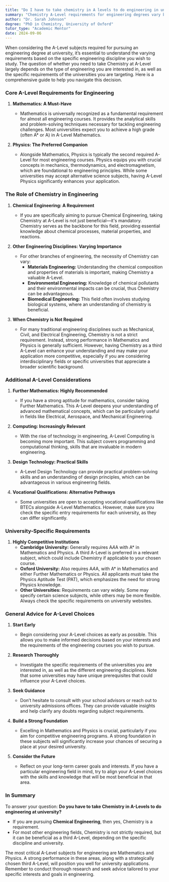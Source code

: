 ```yaml
---
title: "Do I have to take chemistry in A levels to do engineering in university?"
summary: "Chemistry A-Level requirements for engineering degrees vary by discipline and university; Mathematics is essential for all engineering courses."
author: "Dr. Sarah Johnson"
degree: "PhD in Chemistry, University of Oxford"
tutor_type: "Academic Mentor"
date: 2024-09-06
---
```


When considering the A-Level subjects required for pursuing an engineering degree at university, it’s essential to understand the varying requirements based on the specific engineering discipline you wish to study. The question of whether you need to take Chemistry at A-Level largely depends on the type of engineering you are interested in, as well as the specific requirements of the universities you are targeting. Here is a comprehensive guide to help you navigate this decision.

### Core A-Level Requirements for Engineering

1. **Mathematics: A Must-Have**
   - Mathematics is universally recognized as a fundamental requirement for almost all engineering courses. It provides the analytical skills and problem-solving techniques necessary for tackling engineering challenges. Most universities expect you to achieve a high grade (often A* or A) in A-Level Mathematics.

2. **Physics: The Preferred Companion**
   - Alongside Mathematics, Physics is typically the second required A-Level for most engineering courses. Physics equips you with crucial concepts in mechanics, thermodynamics, and electromagnetism, which are foundational to engineering principles. While some universities may accept alternative science subjects, having A-Level Physics significantly enhances your application.

### The Role of Chemistry in Engineering

1. **Chemical Engineering: A Requirement**
   - If you are specifically aiming to pursue Chemical Engineering, taking Chemistry at A-Level is not just beneficial—it's mandatory. Chemistry serves as the backbone for this field, providing essential knowledge about chemical processes, material properties, and reactions.

2. **Other Engineering Disciplines: Varying Importance**
   - For other branches of engineering, the necessity of Chemistry can vary:
     - **Materials Engineering:** Understanding the chemical composition and properties of materials is important, making Chemistry a valuable A-Level.
     - **Environmental Engineering:** Knowledge of chemical pollutants and their environmental impacts can be crucial, thus Chemistry can be advantageous.
     - **Biomedical Engineering:** This field often involves studying biological systems, where an understanding of chemistry is beneficial.

3. **When Chemistry is Not Required**
   - For many traditional engineering disciplines such as Mechanical, Civil, and Electrical Engineering, Chemistry is not a strict requirement. Instead, strong performance in Mathematics and Physics is generally sufficient. However, having Chemistry as a third A-Level can enhance your understanding and may make your application more competitive, especially if you are considering interdisciplinary fields or specific universities that appreciate a broader scientific background.

### Additional A-Level Considerations

1. **Further Mathematics: Highly Recommended**
   - If you have a strong aptitude for mathematics, consider taking Further Mathematics. This A-Level deepens your understanding of advanced mathematical concepts, which can be particularly useful in fields like Electrical, Aerospace, and Mechanical Engineering.

2. **Computing: Increasingly Relevant**
   - With the rise of technology in engineering, A-Level Computing is becoming more important. This subject covers programming and computational thinking, skills that are invaluable in modern engineering.

3. **Design Technology: Practical Skills**
   - A-Level Design Technology can provide practical problem-solving skills and an understanding of design principles, which can be advantageous in various engineering fields.

4. **Vocational Qualifications: Alternative Pathways**
   - Some universities are open to accepting vocational qualifications like BTECs alongside A-Level Mathematics. However, make sure you check the specific entry requirements for each university, as they can differ significantly.

### University-Specific Requirements

1. **Highly Competitive Institutions**
   - **Cambridge University:** Generally requires A*A*A with A* in Mathematics and Physics. A third A-Level is preferred in a relevant subject, which could include Chemistry if applicable to your chosen course.
   - **Oxford University:** Also requires A*A*A, with A* in Mathematics and either Further Mathematics or Physics. All applicants must take the Physics Aptitude Test (PAT), which emphasizes the need for strong Physics knowledge.
   - **Other Universities:** Requirements can vary widely. Some may specify certain science subjects, while others may be more flexible. Always check the specific requirements on university websites.

### General Advice for A-Level Choices

1. **Start Early**
   - Begin considering your A-Level choices as early as possible. This allows you to make informed decisions based on your interests and the requirements of the engineering courses you wish to pursue.

2. **Research Thoroughly**
   - Investigate the specific requirements of the universities you are interested in, as well as the different engineering disciplines. Note that some universities may have unique prerequisites that could influence your A-Level choices.

3. **Seek Guidance**
   - Don’t hesitate to consult with your school advisors or reach out to university admissions offices. They can provide valuable insights and help clarify any doubts regarding subject requirements.

4. **Build a Strong Foundation**
   - Excelling in Mathematics and Physics is crucial, particularly if you aim for competitive engineering programs. A strong foundation in these subjects will significantly increase your chances of securing a place at your desired university.

5. **Consider the Future**
   - Reflect on your long-term career goals and interests. If you have a particular engineering field in mind, try to align your A-Level choices with the skills and knowledge that will be most beneficial in that area.

### In Summary

To answer your question: **Do you have to take Chemistry in A-Levels to do engineering at university?** 

- If you are pursuing **Chemical Engineering**, then yes, Chemistry is a requirement. 
- For most other engineering fields, Chemistry is not strictly required, but it can be beneficial as a third A-Level, depending on the specific discipline and university. 

The most critical A-Level subjects for engineering are Mathematics and Physics. A strong performance in these areas, along with a strategically chosen third A-Level, will position you well for university applications. Remember to conduct thorough research and seek advice tailored to your specific interests and goals in engineering.
    